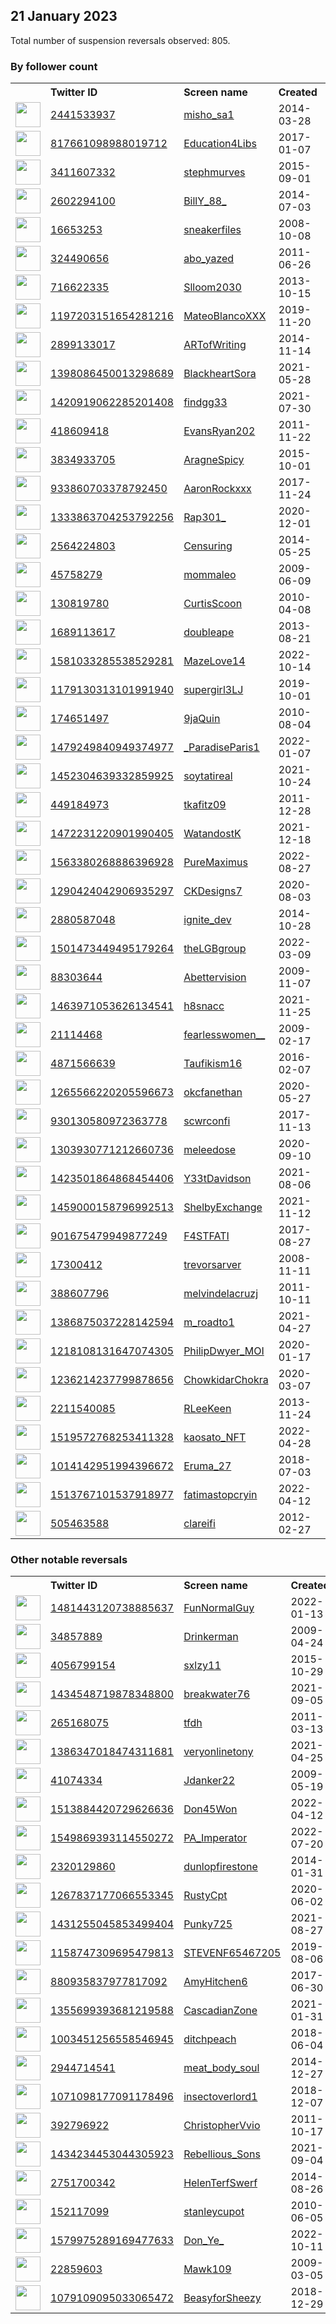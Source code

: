 
## 21 January 2023
Total number of suspension reversals observed: 805.

### By follower count
<table><tr><th></th><th align="left">Twitter ID</th><th align="left">Screen name</th>
<th align="left">Created</th><th align="left">Status</th><th align="left">Suspended</th><th align="left">Followers</th>
<tr><td><a href="https://pbs.twimg.com/profile_images/1607274377371914240/Rs-tRtmm_normal.jpg"><img src="https://pbs.twimg.com/profile_images/1607274377371914240/Rs-tRtmm_normal.jpg" width="40px" height="40px" align="center"/></a></td><td><a href="https://twitter.com/intent/user?user_id=2441533937">2441533937</a></td><td><a href="https://twitter.com/misho_sa1">misho_sa1</a></td><td>2014-03-28</td><td align="center"></td><td>2023-01-18</td><td>767337</td></tr>
<tr><td><a href="https://pbs.twimg.com/profile_images/1127981592696115202/WBcMbFd-_normal.jpg"><img src="https://pbs.twimg.com/profile_images/1127981592696115202/WBcMbFd-_normal.jpg" width="40px" height="40px" align="center"/></a></td><td><a href="https://twitter.com/intent/user?user_id=817661098988019712">817661098988019712</a></td><td><a href="https://twitter.com/Education4Libs">Education4Libs</a></td><td>2017-01-07</td><td align="center"></td><td></td><td>356488</td></tr>
<tr><td><a href="https://pbs.twimg.com/profile_images/1616375697886543873/csGHUOAE_normal.jpg"><img src="https://pbs.twimg.com/profile_images/1616375697886543873/csGHUOAE_normal.jpg" width="40px" height="40px" align="center"/></a></td><td><a href="https://twitter.com/intent/user?user_id=3411607332">3411607332</a></td><td><a href="https://twitter.com/stephmurves">stephmurves</a></td><td>2015-09-01</td><td align="center"></td><td>2022-04-01</td><td>270248</td></tr>
<tr><td><a href="https://pbs.twimg.com/profile_images/1618050342578712577/IFFLTAIV_normal.jpg"><img src="https://pbs.twimg.com/profile_images/1618050342578712577/IFFLTAIV_normal.jpg" width="40px" height="40px" align="center"/></a></td><td><a href="https://twitter.com/intent/user?user_id=2602294100">2602294100</a></td><td><a href="https://twitter.com/BillY_88_">BillY_88_</a></td><td>2014-07-03</td><td align="center"></td><td>2022-09-09</td><td>268328</td></tr>
<tr><td><a href="https://pbs.twimg.com/profile_images/595079761166086144/gNa37vFX_normal.png"><img src="https://pbs.twimg.com/profile_images/595079761166086144/gNa37vFX_normal.png" width="40px" height="40px" align="center"/></a></td><td><a href="https://twitter.com/intent/user?user_id=16653253">16653253</a></td><td><a href="https://twitter.com/sneakerfiles">sneakerfiles</a></td><td>2008-10-08</td><td align="center"></td><td>2023-01-19</td><td>268257</td></tr>
<tr><td><a href="https://pbs.twimg.com/profile_images/1621021901752619008/hiZc6iBW_normal.jpg"><img src="https://pbs.twimg.com/profile_images/1621021901752619008/hiZc6iBW_normal.jpg" width="40px" height="40px" align="center"/></a></td><td><a href="https://twitter.com/intent/user?user_id=324490656">324490656</a></td><td><a href="https://twitter.com/abo_yazed">abo_yazed</a></td><td>2011-06-26</td><td align="center"></td><td>2022-12-01</td><td>130276</td></tr>
<tr><td><a href="https://pbs.twimg.com/profile_images/1633283732550426626/ELDrEZR0_normal.jpg"><img src="https://pbs.twimg.com/profile_images/1633283732550426626/ELDrEZR0_normal.jpg" width="40px" height="40px" align="center"/></a></td><td><a href="https://twitter.com/intent/user?user_id=716622335">716622335</a></td><td><a href="https://twitter.com/Slloom2030">Slloom2030</a></td><td>2013-10-15</td><td align="center"></td><td>2023-01-16</td><td>125540</td></tr>
<tr><td><a href="https://pbs.twimg.com/profile_images/1616232939947429888/My3Tra-J_normal.jpg"><img src="https://pbs.twimg.com/profile_images/1616232939947429888/My3Tra-J_normal.jpg" width="40px" height="40px" align="center"/></a></td><td><a href="https://twitter.com/intent/user?user_id=1197203151654281216">1197203151654281216</a></td><td><a href="https://twitter.com/MateoBlancoXXX">MateoBlancoXXX</a></td><td>2019-11-20</td><td align="center"></td><td>2022-11-27</td><td>102324</td></tr>
<tr><td><a href="https://pbs.twimg.com/profile_images/660054933765423104/Zv7r3NIu_normal.jpg"><img src="https://pbs.twimg.com/profile_images/660054933765423104/Zv7r3NIu_normal.jpg" width="40px" height="40px" align="center"/></a></td><td><a href="https://twitter.com/intent/user?user_id=2899133017">2899133017</a></td><td><a href="https://twitter.com/ARTofWriting">ARTofWriting</a></td><td>2014-11-14</td><td align="center"></td><td>2022-12-12</td><td>89680</td></tr>
<tr><td><a href="https://pbs.twimg.com/profile_images/1602173542648274944/2MrTNR46_normal.jpg"><img src="https://pbs.twimg.com/profile_images/1602173542648274944/2MrTNR46_normal.jpg" width="40px" height="40px" align="center"/></a></td><td><a href="https://twitter.com/intent/user?user_id=1398086450013298689">1398086450013298689</a></td><td><a href="https://twitter.com/BlackheartSora">BlackheartSora</a></td><td>2021-05-28</td><td align="center"></td><td>2023-01-10</td><td>74582</td></tr>
<tr><td><a href="https://pbs.twimg.com/profile_images/1633433103933882371/GzJG38Cm_normal.jpg"><img src="https://pbs.twimg.com/profile_images/1633433103933882371/GzJG38Cm_normal.jpg" width="40px" height="40px" align="center"/></a></td><td><a href="https://twitter.com/intent/user?user_id=1420919062285201408">1420919062285201408</a></td><td><a href="https://twitter.com/findgg33">findgg33</a></td><td>2021-07-30</td><td align="center"></td><td>2023-01-19</td><td>48511</td></tr>
<tr><td><a href="https://pbs.twimg.com/profile_images/1270014509713960960/VRvhjJct_normal.jpg"><img src="https://pbs.twimg.com/profile_images/1270014509713960960/VRvhjJct_normal.jpg" width="40px" height="40px" align="center"/></a></td><td><a href="https://twitter.com/intent/user?user_id=418609418">418609418</a></td><td><a href="https://twitter.com/EvansRyan202">EvansRyan202</a></td><td>2011-11-22</td><td align="center"></td><td>2023-01-17</td><td>39551</td></tr>
<tr><td><a href="https://pbs.twimg.com/profile_images/1618016120308486145/mQDDB-hM_normal.jpg"><img src="https://pbs.twimg.com/profile_images/1618016120308486145/mQDDB-hM_normal.jpg" width="40px" height="40px" align="center"/></a></td><td><a href="https://twitter.com/intent/user?user_id=3834933705">3834933705</a></td><td><a href="https://twitter.com/AragneSpicy">AragneSpicy</a></td><td>2015-10-01</td><td align="center"></td><td>2022-05-27</td><td>38664</td></tr>
<tr><td><a href="https://pbs.twimg.com/profile_images/1617608155273302035/6FzgtCpi_normal.jpg"><img src="https://pbs.twimg.com/profile_images/1617608155273302035/6FzgtCpi_normal.jpg" width="40px" height="40px" align="center"/></a></td><td><a href="https://twitter.com/intent/user?user_id=933860703378792450">933860703378792450</a></td><td><a href="https://twitter.com/AaronRockxxx">AaronRockxxx</a></td><td>2017-11-24</td><td align="center"></td><td>2022-12-21</td><td>31866</td></tr>
<tr><td><a href="https://pbs.twimg.com/profile_images/1608192802571145216/Sr5sulOY_normal.jpg"><img src="https://pbs.twimg.com/profile_images/1608192802571145216/Sr5sulOY_normal.jpg" width="40px" height="40px" align="center"/></a></td><td><a href="https://twitter.com/intent/user?user_id=1333863704253792256">1333863704253792256</a></td><td><a href="https://twitter.com/Rap301_">Rap301_</a></td><td>2020-12-01</td><td align="center"></td><td>2023-01-19</td><td>28846</td></tr>
<tr><td><a href="https://pbs.twimg.com/profile_images/1204710169374068736/dIXU1BC6_normal.jpg"><img src="https://pbs.twimg.com/profile_images/1204710169374068736/dIXU1BC6_normal.jpg" width="40px" height="40px" align="center"/></a></td><td><a href="https://twitter.com/intent/user?user_id=2564224803">2564224803</a></td><td><a href="https://twitter.com/Censuring">Censuring</a></td><td>2014-05-25</td><td align="center">🔒</td><td>2023-01-10</td><td>23609</td></tr>
<tr><td><a href="https://pbs.twimg.com/profile_images/1616713006452187137/ZHwW_214_normal.jpg"><img src="https://pbs.twimg.com/profile_images/1616713006452187137/ZHwW_214_normal.jpg" width="40px" height="40px" align="center"/></a></td><td><a href="https://twitter.com/intent/user?user_id=45758279">45758279</a></td><td><a href="https://twitter.com/mommaleo">mommaleo</a></td><td>2009-06-09</td><td align="center"></td><td>2023-01-18</td><td>21834</td></tr>
<tr><td><a href="https://pbs.twimg.com/profile_images/1147688502454345728/bJGFplf1_normal.png"><img src="https://pbs.twimg.com/profile_images/1147688502454345728/bJGFplf1_normal.png" width="40px" height="40px" align="center"/></a></td><td><a href="https://twitter.com/intent/user?user_id=130819780">130819780</a></td><td><a href="https://twitter.com/CurtisScoon">CurtisScoon</a></td><td>2010-04-08</td><td align="center"></td><td></td><td>20090</td></tr>
<tr><td><a href="https://pbs.twimg.com/profile_images/1569777452829884417/MPdOtEUZ_normal.png"><img src="https://pbs.twimg.com/profile_images/1569777452829884417/MPdOtEUZ_normal.png" width="40px" height="40px" align="center"/></a></td><td><a href="https://twitter.com/intent/user?user_id=1689113617">1689113617</a></td><td><a href="https://twitter.com/doubleape">doubleape</a></td><td>2013-08-21</td><td align="center"></td><td>2023-01-16</td><td>18526</td></tr>
<tr><td><a href="https://pbs.twimg.com/profile_images/1599170597552103427/BhBOcpj6_normal.jpg"><img src="https://pbs.twimg.com/profile_images/1599170597552103427/BhBOcpj6_normal.jpg" width="40px" height="40px" align="center"/></a></td><td><a href="https://twitter.com/intent/user?user_id=1581033285538529281">1581033285538529281</a></td><td><a href="https://twitter.com/MazeLove14">MazeLove14</a></td><td>2022-10-14</td><td align="center"></td><td>2023-01-19</td><td>18310</td></tr>
<tr><td><a href="https://pbs.twimg.com/profile_images/1616461184068116480/hc3lrNko_normal.jpg"><img src="https://pbs.twimg.com/profile_images/1616461184068116480/hc3lrNko_normal.jpg" width="40px" height="40px" align="center"/></a></td><td><a href="https://twitter.com/intent/user?user_id=1179130313101991940">1179130313101991940</a></td><td><a href="https://twitter.com/supergirl3LJ">supergirl3LJ</a></td><td>2019-10-01</td><td align="center"></td><td>2022-11-24</td><td>17392</td></tr>
<tr><td><a href="https://pbs.twimg.com/profile_images/1617119514830700544/Vp-7Sh8H_normal.jpg"><img src="https://pbs.twimg.com/profile_images/1617119514830700544/Vp-7Sh8H_normal.jpg" width="40px" height="40px" align="center"/></a></td><td><a href="https://twitter.com/intent/user?user_id=174651497">174651497</a></td><td><a href="https://twitter.com/9jaQuin">9jaQuin</a></td><td>2010-08-04</td><td align="center"></td><td>2022-04-07</td><td>15065</td></tr>
<tr><td><a href="https://pbs.twimg.com/profile_images/1618448855611183104/-FSUgXKH_normal.jpg"><img src="https://pbs.twimg.com/profile_images/1618448855611183104/-FSUgXKH_normal.jpg" width="40px" height="40px" align="center"/></a></td><td><a href="https://twitter.com/intent/user?user_id=1479249840949374977">1479249840949374977</a></td><td><a href="https://twitter.com/_ParadiseParis1">_ParadiseParis1</a></td><td>2022-01-07</td><td align="center"></td><td>2022-07-27</td><td>14873</td></tr>
<tr><td><a href="https://pbs.twimg.com/profile_images/1624802356247265286/5jzUiIf8_normal.jpg"><img src="https://pbs.twimg.com/profile_images/1624802356247265286/5jzUiIf8_normal.jpg" width="40px" height="40px" align="center"/></a></td><td><a href="https://twitter.com/intent/user?user_id=1452304639332859925">1452304639332859925</a></td><td><a href="https://twitter.com/soytatireal">soytatireal</a></td><td>2021-10-24</td><td align="center"></td><td>2022-12-07</td><td>12332</td></tr>
<tr><td><a href="https://pbs.twimg.com/profile_images/1599913661027557378/9pS0JwzT_normal.jpg"><img src="https://pbs.twimg.com/profile_images/1599913661027557378/9pS0JwzT_normal.jpg" width="40px" height="40px" align="center"/></a></td><td><a href="https://twitter.com/intent/user?user_id=449184973">449184973</a></td><td><a href="https://twitter.com/tkafitz09">tkafitz09</a></td><td>2011-12-28</td><td align="center"></td><td>2023-01-11</td><td>10024</td></tr>
<tr><td><a href="https://pbs.twimg.com/profile_images/1595117306333597725/Im2GN_UA_normal.jpg"><img src="https://pbs.twimg.com/profile_images/1595117306333597725/Im2GN_UA_normal.jpg" width="40px" height="40px" align="center"/></a></td><td><a href="https://twitter.com/intent/user?user_id=1472231220901990405">1472231220901990405</a></td><td><a href="https://twitter.com/WatandostK">WatandostK</a></td><td>2021-12-18</td><td align="center"></td><td>2023-01-11</td><td>9782</td></tr>
<tr><td><a href="https://pbs.twimg.com/profile_images/1594077823588700160/jxT_tVj-_normal.jpg"><img src="https://pbs.twimg.com/profile_images/1594077823588700160/jxT_tVj-_normal.jpg" width="40px" height="40px" align="center"/></a></td><td><a href="https://twitter.com/intent/user?user_id=1563380268886396928">1563380268886396928</a></td><td><a href="https://twitter.com/PureMaximus">PureMaximus</a></td><td>2022-08-27</td><td align="center"></td><td>2022-11-24</td><td>9622</td></tr>
<tr><td><a href="https://pbs.twimg.com/profile_images/1613878163586654210/geaZi043_normal.jpg"><img src="https://pbs.twimg.com/profile_images/1613878163586654210/geaZi043_normal.jpg" width="40px" height="40px" align="center"/></a></td><td><a href="https://twitter.com/intent/user?user_id=1290424042906935297">1290424042906935297</a></td><td><a href="https://twitter.com/CKDesigns7">CKDesigns7</a></td><td>2020-08-03</td><td align="center"></td><td>2023-01-15</td><td>9427</td></tr>
<tr><td><a href="https://pbs.twimg.com/profile_images/1513874282694258690/5wnTWsp2_normal.jpg"><img src="https://pbs.twimg.com/profile_images/1513874282694258690/5wnTWsp2_normal.jpg" width="40px" height="40px" align="center"/></a></td><td><a href="https://twitter.com/intent/user?user_id=2880587048">2880587048</a></td><td><a href="https://twitter.com/ignite_dev">ignite_dev</a></td><td>2014-10-28</td><td align="center">🚫</td><td>2022-12-30</td><td>9372</td></tr>
<tr><td><a href="https://pbs.twimg.com/profile_images/1501489651638358016/PWO2at_f_normal.jpg"><img src="https://pbs.twimg.com/profile_images/1501489651638358016/PWO2at_f_normal.jpg" width="40px" height="40px" align="center"/></a></td><td><a href="https://twitter.com/intent/user?user_id=1501473449495179264">1501473449495179264</a></td><td><a href="https://twitter.com/theLGBgroup">theLGBgroup</a></td><td>2022-03-09</td><td align="center"></td><td>2022-09-13</td><td>8407</td></tr>
<tr><td><a href="https://pbs.twimg.com/profile_images/791062052773081088/LDgmm9XI_normal.jpg"><img src="https://pbs.twimg.com/profile_images/791062052773081088/LDgmm9XI_normal.jpg" width="40px" height="40px" align="center"/></a></td><td><a href="https://twitter.com/intent/user?user_id=88303644">88303644</a></td><td><a href="https://twitter.com/Abettervision">Abettervision</a></td><td>2009-11-07</td><td align="center"></td><td>2022-03-01</td><td>7446</td></tr>
<tr><td><a href="https://pbs.twimg.com/profile_images/1625739750815457282/FqcaUx8d_normal.jpg"><img src="https://pbs.twimg.com/profile_images/1625739750815457282/FqcaUx8d_normal.jpg" width="40px" height="40px" align="center"/></a></td><td><a href="https://twitter.com/intent/user?user_id=1463971053626134541">1463971053626134541</a></td><td><a href="https://twitter.com/h8snacc">h8snacc</a></td><td>2021-11-25</td><td align="center"></td><td>2022-11-10</td><td>6946</td></tr>
<tr><td><a href="https://pbs.twimg.com/profile_images/1488545854533378053/SuZCznxm_normal.jpg"><img src="https://pbs.twimg.com/profile_images/1488545854533378053/SuZCznxm_normal.jpg" width="40px" height="40px" align="center"/></a></td><td><a href="https://twitter.com/intent/user?user_id=21114468">21114468</a></td><td><a href="https://twitter.com/fearlesswomen__">fearlesswomen__</a></td><td>2009-02-17</td><td align="center"></td><td>2023-01-12</td><td>6894</td></tr>
<tr><td><a href="https://pbs.twimg.com/profile_images/893346651028340737/KnRCbXfd_normal.jpg"><img src="https://pbs.twimg.com/profile_images/893346651028340737/KnRCbXfd_normal.jpg" width="40px" height="40px" align="center"/></a></td><td><a href="https://twitter.com/intent/user?user_id=4871566639">4871566639</a></td><td><a href="https://twitter.com/Taufikism16">Taufikism16</a></td><td>2016-02-07</td><td align="center"></td><td>2022-12-25</td><td>6598</td></tr>
<tr><td><a href="https://pbs.twimg.com/profile_images/1618492204032352256/cEi5bBnH_normal.jpg"><img src="https://pbs.twimg.com/profile_images/1618492204032352256/cEi5bBnH_normal.jpg" width="40px" height="40px" align="center"/></a></td><td><a href="https://twitter.com/intent/user?user_id=1265566220205596673">1265566220205596673</a></td><td><a href="https://twitter.com/okcfanethan">okcfanethan</a></td><td>2020-05-27</td><td align="center"></td><td>2023-01-19</td><td>6193</td></tr>
<tr><td><a href="https://pbs.twimg.com/profile_images/1036692497773162496/1Pzctc-m_normal.jpg"><img src="https://pbs.twimg.com/profile_images/1036692497773162496/1Pzctc-m_normal.jpg" width="40px" height="40px" align="center"/></a></td><td><a href="https://twitter.com/intent/user?user_id=930130580972363778">930130580972363778</a></td><td><a href="https://twitter.com/scwrconfi">scwrconfi</a></td><td>2017-11-13</td><td align="center">🚫</td><td>2023-01-12</td><td>6145</td></tr>
<tr><td><a href="https://pbs.twimg.com/profile_images/1620916675821420546/Ck_4Pyls_normal.jpg"><img src="https://pbs.twimg.com/profile_images/1620916675821420546/Ck_4Pyls_normal.jpg" width="40px" height="40px" align="center"/></a></td><td><a href="https://twitter.com/intent/user?user_id=1303930771212660736">1303930771212660736</a></td><td><a href="https://twitter.com/meleedose">meleedose</a></td><td>2020-09-10</td><td align="center"></td><td>2023-01-19</td><td>6107</td></tr>
<tr><td><a href="https://pbs.twimg.com/profile_images/1633913550983819269/cRoSaL8s_normal.jpg"><img src="https://pbs.twimg.com/profile_images/1633913550983819269/cRoSaL8s_normal.jpg" width="40px" height="40px" align="center"/></a></td><td><a href="https://twitter.com/intent/user?user_id=1423501864868454406">1423501864868454406</a></td><td><a href="https://twitter.com/Y33tDavidson">Y33tDavidson</a></td><td>2021-08-06</td><td align="center"></td><td>2023-01-15</td><td>5995</td></tr>
<tr><td><a href="https://pbs.twimg.com/profile_images/1586535693693685760/zERkVCZY_normal.jpg"><img src="https://pbs.twimg.com/profile_images/1586535693693685760/zERkVCZY_normal.jpg" width="40px" height="40px" align="center"/></a></td><td><a href="https://twitter.com/intent/user?user_id=1459000158796992513">1459000158796992513</a></td><td><a href="https://twitter.com/ShelbyExchange">ShelbyExchange</a></td><td>2021-11-12</td><td align="center"></td><td>2023-01-18</td><td>5981</td></tr>
<tr><td><a href="https://pbs.twimg.com/profile_images/1631196809371500544/FyBuPBv5_normal.jpg"><img src="https://pbs.twimg.com/profile_images/1631196809371500544/FyBuPBv5_normal.jpg" width="40px" height="40px" align="center"/></a></td><td><a href="https://twitter.com/intent/user?user_id=901675479949877249">901675479949877249</a></td><td><a href="https://twitter.com/F4STFATI">F4STFATI</a></td><td>2017-08-27</td><td align="center"></td><td>2022-12-25</td><td>5727</td></tr>
<tr><td><a href="https://pbs.twimg.com/profile_images/1594875400857026561/AsySSVIn_normal.jpg"><img src="https://pbs.twimg.com/profile_images/1594875400857026561/AsySSVIn_normal.jpg" width="40px" height="40px" align="center"/></a></td><td><a href="https://twitter.com/intent/user?user_id=17300412">17300412</a></td><td><a href="https://twitter.com/trevorsarver">trevorsarver</a></td><td>2008-11-11</td><td align="center"></td><td>2023-01-19</td><td>5580</td></tr>
<tr><td><a href="https://pbs.twimg.com/profile_images/1605988659630587915/AjK_yzIK_normal.png"><img src="https://pbs.twimg.com/profile_images/1605988659630587915/AjK_yzIK_normal.png" width="40px" height="40px" align="center"/></a></td><td><a href="https://twitter.com/intent/user?user_id=388607796">388607796</a></td><td><a href="https://twitter.com/melvindelacruzj">melvindelacruzj</a></td><td>2011-10-11</td><td align="center"></td><td>2023-01-14</td><td>5383</td></tr>
<tr><td><a href="https://pbs.twimg.com/profile_images/1631697600557600769/i_7HL3_f_normal.jpg"><img src="https://pbs.twimg.com/profile_images/1631697600557600769/i_7HL3_f_normal.jpg" width="40px" height="40px" align="center"/></a></td><td><a href="https://twitter.com/intent/user?user_id=1386875037228142594">1386875037228142594</a></td><td><a href="https://twitter.com/m_roadto1">m_roadto1</a></td><td>2021-04-27</td><td align="center"></td><td>2023-01-13</td><td>5235</td></tr>
<tr><td><a href="https://pbs.twimg.com/profile_images/1618896896449298434/dKNyBhes_normal.jpg"><img src="https://pbs.twimg.com/profile_images/1618896896449298434/dKNyBhes_normal.jpg" width="40px" height="40px" align="center"/></a></td><td><a href="https://twitter.com/intent/user?user_id=1218108131647074305">1218108131647074305</a></td><td><a href="https://twitter.com/PhilipDwyer_MOI">PhilipDwyer_MOI</a></td><td>2020-01-17</td><td align="center"></td><td>2022-02-24</td><td>4825</td></tr>
<tr><td><a href="https://pbs.twimg.com/profile_images/1581516910201606144/QDjNRCOo_normal.jpg"><img src="https://pbs.twimg.com/profile_images/1581516910201606144/QDjNRCOo_normal.jpg" width="40px" height="40px" align="center"/></a></td><td><a href="https://twitter.com/intent/user?user_id=1236214237799878656">1236214237799878656</a></td><td><a href="https://twitter.com/ChowkidarChokra">ChowkidarChokra</a></td><td>2020-03-07</td><td align="center"></td><td>2023-01-15</td><td>4735</td></tr>
<tr><td><a href="https://pbs.twimg.com/profile_images/894591567167729664/ppMWKgP__normal.jpg"><img src="https://pbs.twimg.com/profile_images/894591567167729664/ppMWKgP__normal.jpg" width="40px" height="40px" align="center"/></a></td><td><a href="https://twitter.com/intent/user?user_id=2211540085">2211540085</a></td><td><a href="https://twitter.com/RLeeKeen">RLeeKeen</a></td><td>2013-11-24</td><td align="center"></td><td>2022-10-29</td><td>4655</td></tr>
<tr><td><a href="https://pbs.twimg.com/profile_images/1632063170113339393/SkIMCPZq_normal.jpg"><img src="https://pbs.twimg.com/profile_images/1632063170113339393/SkIMCPZq_normal.jpg" width="40px" height="40px" align="center"/></a></td><td><a href="https://twitter.com/intent/user?user_id=1519572768253411328">1519572768253411328</a></td><td><a href="https://twitter.com/kaosato_NFT">kaosato_NFT</a></td><td>2022-04-28</td><td align="center"></td><td>2023-01-11</td><td>4549</td></tr>
<tr><td><a href="https://pbs.twimg.com/profile_images/1621827562753212417/wzYaBChF_normal.jpg"><img src="https://pbs.twimg.com/profile_images/1621827562753212417/wzYaBChF_normal.jpg" width="40px" height="40px" align="center"/></a></td><td><a href="https://twitter.com/intent/user?user_id=1014142951994396672">1014142951994396672</a></td><td><a href="https://twitter.com/Eruma_27">Eruma_27</a></td><td>2018-07-03</td><td align="center"></td><td>2022-11-14</td><td>4526</td></tr>
<tr><td><a href="https://pbs.twimg.com/profile_images/1607463450539589633/yHuY5cIP_normal.jpg"><img src="https://pbs.twimg.com/profile_images/1607463450539589633/yHuY5cIP_normal.jpg" width="40px" height="40px" align="center"/></a></td><td><a href="https://twitter.com/intent/user?user_id=1513767101537918977">1513767101537918977</a></td><td><a href="https://twitter.com/fatimastopcryin">fatimastopcryin</a></td><td>2022-04-12</td><td align="center"></td><td>2023-01-09</td><td>4299</td></tr>
<tr><td><a href="https://pbs.twimg.com/profile_images/1620082196026458112/-JxQBfHn_normal.jpg"><img src="https://pbs.twimg.com/profile_images/1620082196026458112/-JxQBfHn_normal.jpg" width="40px" height="40px" align="center"/></a></td><td><a href="https://twitter.com/intent/user?user_id=505463588">505463588</a></td><td><a href="https://twitter.com/clareifi">clareifi</a></td><td>2012-02-27</td><td align="center"></td><td>2023-01-12</td><td>4190</td></tr>
</table>

### Other notable reversals
<table><tr><th></th><th align="left">Twitter ID</th><th align="left">Screen name</th>
<th align="left">Created</th><th align="left">Status</th><th align="left">Suspended</th><th align="left">Followers</th>
<tr><td><a href="https://pbs.twimg.com/profile_images/1481447374614577155/krgxKNiG_normal.jpg"><img src="https://pbs.twimg.com/profile_images/1481447374614577155/krgxKNiG_normal.jpg" width="40px" height="40px" align="center"/></a></td><td><a href="https://twitter.com/intent/user?user_id=1481443120738885637">1481443120738885637</a></td><td><a href="https://twitter.com/FunNormalGuy">FunNormalGuy</a></td><td>2022-01-13</td><td align="center"></td><td>2023-01-17</td><td>3112</td></tr>
<tr><td><a href="https://pbs.twimg.com/profile_images/1024240336367955968/imOLX51R_normal.jpg"><img src="https://pbs.twimg.com/profile_images/1024240336367955968/imOLX51R_normal.jpg" width="40px" height="40px" align="center"/></a></td><td><a href="https://twitter.com/intent/user?user_id=34857889">34857889</a></td><td><a href="https://twitter.com/Drinkerman">Drinkerman</a></td><td>2009-04-24</td><td align="center"></td><td>2022-12-12</td><td>2857</td></tr>
<tr><td><a href="https://pbs.twimg.com/profile_images/1578591268153659393/LHDUNhpd_normal.jpg"><img src="https://pbs.twimg.com/profile_images/1578591268153659393/LHDUNhpd_normal.jpg" width="40px" height="40px" align="center"/></a></td><td><a href="https://twitter.com/intent/user?user_id=4056799154">4056799154</a></td><td><a href="https://twitter.com/sxlzy11">sxlzy11</a></td><td>2015-10-29</td><td align="center"></td><td>2023-01-17</td><td>898</td></tr>
<tr><td><a href="https://pbs.twimg.com/profile_images/1607926869323649025/6Fh2bLag_normal.jpg"><img src="https://pbs.twimg.com/profile_images/1607926869323649025/6Fh2bLag_normal.jpg" width="40px" height="40px" align="center"/></a></td><td><a href="https://twitter.com/intent/user?user_id=1434548719878348800">1434548719878348800</a></td><td><a href="https://twitter.com/breakwater76">breakwater76</a></td><td>2021-09-05</td><td align="center"></td><td>2023-01-17</td><td>175</td></tr>
<tr><td><a href="https://pbs.twimg.com/profile_images/1574640074351861762/8XiMwgtz_normal.jpg"><img src="https://pbs.twimg.com/profile_images/1574640074351861762/8XiMwgtz_normal.jpg" width="40px" height="40px" align="center"/></a></td><td><a href="https://twitter.com/intent/user?user_id=265168075">265168075</a></td><td><a href="https://twitter.com/tfdh">tfdh</a></td><td>2011-03-13</td><td align="center"></td><td>2023-01-16</td><td>740</td></tr>
<tr><td><a href="https://pbs.twimg.com/profile_images/1427807685282459651/O02ETqbP_normal.jpg"><img src="https://pbs.twimg.com/profile_images/1427807685282459651/O02ETqbP_normal.jpg" width="40px" height="40px" align="center"/></a></td><td><a href="https://twitter.com/intent/user?user_id=1386347018474311681">1386347018474311681</a></td><td><a href="https://twitter.com/veryonlinetony">veryonlinetony</a></td><td>2021-04-25</td><td align="center"></td><td>2023-01-17</td><td>111</td></tr>
<tr><td><a href="https://pbs.twimg.com/profile_images/1591045158564421632/5AZLrd7l_normal.jpg"><img src="https://pbs.twimg.com/profile_images/1591045158564421632/5AZLrd7l_normal.jpg" width="40px" height="40px" align="center"/></a></td><td><a href="https://twitter.com/intent/user?user_id=41074334">41074334</a></td><td><a href="https://twitter.com/Jdanker22">Jdanker22</a></td><td>2009-05-19</td><td align="center"></td><td>2023-01-12</td><td>1209</td></tr>
<tr><td><a href="https://pbs.twimg.com/profile_images/1587260242584371201/Urwh9qYx_normal.jpg"><img src="https://pbs.twimg.com/profile_images/1587260242584371201/Urwh9qYx_normal.jpg" width="40px" height="40px" align="center"/></a></td><td><a href="https://twitter.com/intent/user?user_id=1513884420729626636">1513884420729626636</a></td><td><a href="https://twitter.com/Don45Won">Don45Won</a></td><td>2022-04-12</td><td align="center"></td><td>2023-01-11</td><td>4005</td></tr>
<tr><td><a href="https://pbs.twimg.com/profile_images/1591149676841078794/xSZG0X3i_normal.jpg"><img src="https://pbs.twimg.com/profile_images/1591149676841078794/xSZG0X3i_normal.jpg" width="40px" height="40px" align="center"/></a></td><td><a href="https://twitter.com/intent/user?user_id=1549869393114550272">1549869393114550272</a></td><td><a href="https://twitter.com/PA_Imperator">PA_Imperator</a></td><td>2022-07-20</td><td align="center"></td><td>2022-12-17</td><td>824</td></tr>
<tr><td><a href="https://pbs.twimg.com/profile_images/1623474595767676929/MdYoy4mH_normal.jpg"><img src="https://pbs.twimg.com/profile_images/1623474595767676929/MdYoy4mH_normal.jpg" width="40px" height="40px" align="center"/></a></td><td><a href="https://twitter.com/intent/user?user_id=2320129860">2320129860</a></td><td><a href="https://twitter.com/dunlopfirestone">dunlopfirestone</a></td><td>2014-01-31</td><td align="center"></td><td>2023-01-19</td><td>965</td></tr>
<tr><td><a href="https://pbs.twimg.com/profile_images/1450516207610830854/2gAgvMBb_normal.jpg"><img src="https://pbs.twimg.com/profile_images/1450516207610830854/2gAgvMBb_normal.jpg" width="40px" height="40px" align="center"/></a></td><td><a href="https://twitter.com/intent/user?user_id=1267837177066553345">1267837177066553345</a></td><td><a href="https://twitter.com/RustyCpt">RustyCpt</a></td><td>2020-06-02</td><td align="center"></td><td>2023-01-16</td><td>102</td></tr>
<tr><td><a href="https://pbs.twimg.com/profile_images/1524156485667753984/jkXkbFkI_normal.jpg"><img src="https://pbs.twimg.com/profile_images/1524156485667753984/jkXkbFkI_normal.jpg" width="40px" height="40px" align="center"/></a></td><td><a href="https://twitter.com/intent/user?user_id=1431255045853499404">1431255045853499404</a></td><td><a href="https://twitter.com/Punky725">Punky725</a></td><td>2021-08-27</td><td align="center"></td><td>2023-01-17</td><td>63</td></tr>
<tr><td><a href="https://pbs.twimg.com/profile_images/1161667881379205122/SA6G48Uk_normal.jpg"><img src="https://pbs.twimg.com/profile_images/1161667881379205122/SA6G48Uk_normal.jpg" width="40px" height="40px" align="center"/></a></td><td><a href="https://twitter.com/intent/user?user_id=1158747309695479813">1158747309695479813</a></td><td><a href="https://twitter.com/STEVENF65467205">STEVENF65467205</a></td><td>2019-08-06</td><td align="center"></td><td>2022-12-31</td><td>567</td></tr>
<tr><td><a href="https://pbs.twimg.com/profile_images/880944623610241025/z_q0v-h4_normal.jpg"><img src="https://pbs.twimg.com/profile_images/880944623610241025/z_q0v-h4_normal.jpg" width="40px" height="40px" align="center"/></a></td><td><a href="https://twitter.com/intent/user?user_id=880935837977817092">880935837977817092</a></td><td><a href="https://twitter.com/AmyHitchen6">AmyHitchen6</a></td><td>2017-06-30</td><td align="center"></td><td>2023-01-17</td><td>200</td></tr>
<tr><td><a href="https://pbs.twimg.com/profile_images/1437034830340886533/VFSiabiL_normal.jpg"><img src="https://pbs.twimg.com/profile_images/1437034830340886533/VFSiabiL_normal.jpg" width="40px" height="40px" align="center"/></a></td><td><a href="https://twitter.com/intent/user?user_id=1355699393681219588">1355699393681219588</a></td><td><a href="https://twitter.com/CascadianZone">CascadianZone</a></td><td>2021-01-31</td><td align="center"></td><td>2022-12-14</td><td>2200</td></tr>
<tr><td><a href="https://pbs.twimg.com/profile_images/1479642418626666496/hGI-Jpv4_normal.jpg"><img src="https://pbs.twimg.com/profile_images/1479642418626666496/hGI-Jpv4_normal.jpg" width="40px" height="40px" align="center"/></a></td><td><a href="https://twitter.com/intent/user?user_id=1003451256558546945">1003451256558546945</a></td><td><a href="https://twitter.com/ditchpeach">ditchpeach</a></td><td>2018-06-04</td><td align="center"></td><td>2023-01-19</td><td>48</td></tr>
<tr><td><a href="https://pbs.twimg.com/profile_images/1620067689719898112/eIDYPNrr_normal.jpg"><img src="https://pbs.twimg.com/profile_images/1620067689719898112/eIDYPNrr_normal.jpg" width="40px" height="40px" align="center"/></a></td><td><a href="https://twitter.com/intent/user?user_id=2944714541">2944714541</a></td><td><a href="https://twitter.com/meat_body_soul">meat_body_soul</a></td><td>2014-12-27</td><td align="center">🔒</td><td>2023-01-13</td><td>5</td></tr>
<tr><td><a href="https://pbs.twimg.com/profile_images/1633552753313062931/aQitYwWs_normal.jpg"><img src="https://pbs.twimg.com/profile_images/1633552753313062931/aQitYwWs_normal.jpg" width="40px" height="40px" align="center"/></a></td><td><a href="https://twitter.com/intent/user?user_id=1071098177091178496">1071098177091178496</a></td><td><a href="https://twitter.com/insectoverlord1">insectoverlord1</a></td><td>2018-12-07</td><td align="center"></td><td>2023-01-17</td><td>226</td></tr>
<tr><td><a href="https://pbs.twimg.com/profile_images/1560194747410644997/t09uO_O8_normal.jpg"><img src="https://pbs.twimg.com/profile_images/1560194747410644997/t09uO_O8_normal.jpg" width="40px" height="40px" align="center"/></a></td><td><a href="https://twitter.com/intent/user?user_id=392796922">392796922</a></td><td><a href="https://twitter.com/ChristopherVvio">ChristopherVvio</a></td><td>2011-10-17</td><td align="center"></td><td>2022-12-20</td><td>2877</td></tr>
<tr><td><a href="https://pbs.twimg.com/profile_images/1434236548032053251/8HFCwIH5_normal.jpg"><img src="https://pbs.twimg.com/profile_images/1434236548032053251/8HFCwIH5_normal.jpg" width="40px" height="40px" align="center"/></a></td><td><a href="https://twitter.com/intent/user?user_id=1434234453044305923">1434234453044305923</a></td><td><a href="https://twitter.com/Rebellious_Sons">Rebellious_Sons</a></td><td>2021-09-04</td><td align="center"></td><td>2023-01-04</td><td>1424</td></tr>
<tr><td><a href="https://pbs.twimg.com/profile_images/1536369003576406018/OP5ROr3E_normal.jpg"><img src="https://pbs.twimg.com/profile_images/1536369003576406018/OP5ROr3E_normal.jpg" width="40px" height="40px" align="center"/></a></td><td><a href="https://twitter.com/intent/user?user_id=2751700342">2751700342</a></td><td><a href="https://twitter.com/HelenTerfSwerf">HelenTerfSwerf</a></td><td>2014-08-26</td><td align="center"></td><td>2023-01-12</td><td>2024</td></tr>
<tr><td><a href="https://pbs.twimg.com/profile_images/1530089918101278720/y19qX6h3_normal.jpg"><img src="https://pbs.twimg.com/profile_images/1530089918101278720/y19qX6h3_normal.jpg" width="40px" height="40px" align="center"/></a></td><td><a href="https://twitter.com/intent/user?user_id=152117099">152117099</a></td><td><a href="https://twitter.com/stanleycupot">stanleycupot</a></td><td>2010-06-05</td><td align="center"></td><td>2023-01-17</td><td>1846</td></tr>
<tr><td><a href="https://pbs.twimg.com/profile_images/1580219757332254720/p6LbYTwp_normal.jpg"><img src="https://pbs.twimg.com/profile_images/1580219757332254720/p6LbYTwp_normal.jpg" width="40px" height="40px" align="center"/></a></td><td><a href="https://twitter.com/intent/user?user_id=1579975289169477633">1579975289169477633</a></td><td><a href="https://twitter.com/Don_Ye_">Don_Ye_</a></td><td>2022-10-11</td><td align="center"></td><td>2022-12-26</td><td>92</td></tr>
<tr><td><a href="https://pbs.twimg.com/profile_images/1271238016103673856/p_1Ri9_W_normal.jpg"><img src="https://pbs.twimg.com/profile_images/1271238016103673856/p_1Ri9_W_normal.jpg" width="40px" height="40px" align="center"/></a></td><td><a href="https://twitter.com/intent/user?user_id=22859603">22859603</a></td><td><a href="https://twitter.com/Mawk109">Mawk109</a></td><td>2009-03-05</td><td align="center"></td><td>2023-01-16</td><td>3658</td></tr>
<tr><td><a href="https://pbs.twimg.com/profile_images/1588216784787734528/w2dQ6EN-_normal.jpg"><img src="https://pbs.twimg.com/profile_images/1588216784787734528/w2dQ6EN-_normal.jpg" width="40px" height="40px" align="center"/></a></td><td><a href="https://twitter.com/intent/user?user_id=1079109095033065472">1079109095033065472</a></td><td><a href="https://twitter.com/BeasyforSheezy">BeasyforSheezy</a></td><td>2018-12-29</td><td align="center"></td><td>2023-01-17</td><td>206</td></tr>
</table>
